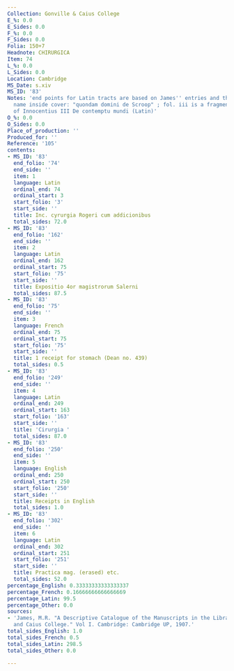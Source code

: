 ```yaml
---
Collection: Gonville & Caius College
E_%: 0.0
E_Sides: 0.0
F_%: 0.0
F_Sides: 0.0
Folia: 150+7
Headnote: CHIRURGICA
Item: 74
L_%: 0.0
L_Sides: 0.0
Location: Cambridge
MS_Date: s.xiv
MS_ID: '83'
Notes: 'end points for Latin tracts are based on James'' entries and therefore approximate;
  name inside cover: "quondam domini de Scroop" ; fol. iii is a fragment from a copy
  of Innocentius III De contemptu mundi (Latin)'
O_%: 0.0
O_Sides: 0.0
Place_of_production: ''
Produced_for: ''
Reference: '105'
contents:
- MS_ID: '83'
  end_folio: '74'
  end_side: ''
  item: 1
  language: Latin
  ordinal_end: 74
  ordinal_start: 3
  start_folio: '3'
  start_side: ''
  title: Inc. cyrurgia Rogeri cum addicionibus
  total_sides: 72.0
- MS_ID: '83'
  end_folio: '162'
  end_side: ''
  item: 2
  language: Latin
  ordinal_end: 162
  ordinal_start: 75
  start_folio: '75'
  start_side: ''
  title: Expositio 4or magistrorum Salerni
  total_sides: 87.5
- MS_ID: '83'
  end_folio: '75'
  end_side: ''
  item: 3
  language: French
  ordinal_end: 75
  ordinal_start: 75
  start_folio: '75'
  start_side: ''
  title: 1 receipt for stomach (Dean no. 439)
  total_sides: 0.5
- MS_ID: '83'
  end_folio: '249'
  end_side: ''
  item: 4
  language: Latin
  ordinal_end: 249
  ordinal_start: 163
  start_folio: '163'
  start_side: ''
  title: 'Cirurgia '
  total_sides: 87.0
- MS_ID: '83'
  end_folio: '250'
  end_side: ''
  item: 5
  language: English
  ordinal_end: 250
  ordinal_start: 250
  start_folio: '250'
  start_side: ''
  title: Receipts in English
  total_sides: 1.0
- MS_ID: '83'
  end_folio: '302'
  end_side: ''
  item: 6
  language: Latin
  ordinal_end: 302
  ordinal_start: 251
  start_folio: '251'
  start_side: ''
  title: Practica mag. (erased) etc.
  total_sides: 52.0
percentage_English: 0.33333333333333337
percentage_French: 0.16666666666666669
percentage_Latin: 99.5
percentage_Other: 0.0
sources:
- 'James, M.R. "A Descriptive Catalogue of the Manuscripts in the Library of Gonville
  and Caius College." Vol I. Cambridge: Cambridge UP, 1907.'
total_sides_English: 1.0
total_sides_French: 0.5
total_sides_Latin: 298.5
total_sides_Other: 0.0

---
```


